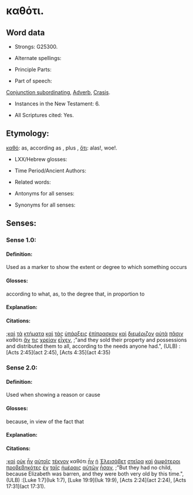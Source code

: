 # καθότι.

<!-- Status: S3=Needs2ndReview -->
<!-- Lexica used for edits: BDAG, FFM, LN, A-S -->

## Word data

* Strongs: G25300.


* Alternate spellings:

* Principle Parts: 

* Part of speech: 

[Conjunction subordinating](http://ugg.readthedocs.io/en/latest/conjunction_subordinating.html),
[Adverb](http://ugg.readthedocs.io/en/latest/adverb.html),
[Crasis](http://ugg.readthedocs.io/en/latest/crasis.html).

* Instances in the New Testament: 6.

* All Scriptures cited: Yes.

## Etymology: 

[καθό](../G25260/01.md): as, according as , plus ,
[ὅτι](../G37590/01.md): alas!, woe!.

* LXX/Hebrew glosses: 

* Time Period/Ancient Authors: 

* Related words: 

* Antonyms for all senses:

* Synonyms for all senses: 

## Senses:

### Sense 1.0:

#### Definition: 

Used as a marker to show the extent or degree to which something occurs

#### Glosses:

according to what, as, to the degree that, in proportion to

#### Explanation:

#### Citations:

;[καὶ](../G25320/01.md) [τὰ](../G35880/01.md) [κτήματα](../G29330/01.md) [καὶ](../G25320/01.md) [τὰς](../G35880/01.md) [ὑπάρξεις](../G52230/01.md) [ἐπίπρασκον](../G40970/01.md) [καὶ](../G25320/01.md) [διεμέριζον](../G12660/01.md) [αὐτὰ](../G08460/01.md) [πᾶσιν](../G39560/01.md) καθότι [ἄν](../G03020/01.md) [τις](../G51000/01.md) [χρείαν](../G55320/01.md) [εἶχεν](../G21920/01.md), 
;"and they sold their property and possessions and distributed them to all, according to the needs anyone had.", (ULB)
:[Acts 2:45](act 2:45),  [Acts 4:35](act 4:35)

### Sense 2.0:

#### Definition: 

Used when showing a reason or cause 

#### Glosses:

because, in view of the fact that

#### Explanation:

#### Citations:

;[καὶ](../G25320/01.md) [οὐκ](../G37560/01.md) [ἦν](../G99999/01.md) [αὐτοῖς](../G08460/01.md) [τέκνον](../G50430/01.md) καθότι [ἦν](../G99999/01.md) [ἡ](../G35880/01.md) [Ἐλεισάβετ](../G16650/01.md) [στεῖρα](../G47230/01.md) [καὶ](../G25320/01.md) [ἀμφότεροι](../G02970/01.md) [προβεβηκότες](../G42600/01.md) [ἐν](../G17220/01.md) [ταῖς](../G35880/01.md) [ἡμέραις](../G22500/01.md) [αὐτῶν](../G08460/01.md) [ἦσαν](../G99999/01.md), 
;"But they had no child, because Elizabeth was barren, and they were both very old by this time.", (ULB)
:[Luke 1:7](luk 1:7),  [Luke 19:9](luk 19:9),  [Acts 2:24](act 2:24),  [Acts 17:31](act 17:31).
